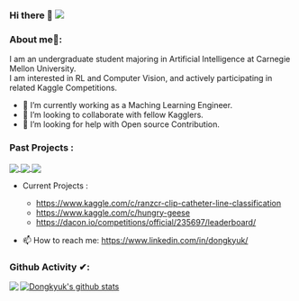 ### Hi there 👋 ![](https://visitor-badge.glitch.me/badge?page_id=dongkyuk.dongkyuk)


### About me🧑:
I am an undergraduate student majoring in Artificial Intelligence at Carnegie Mellon University.<br/>
I am interested in RL and Computer Vision, and actively participating in related Kaggle Competitions.

- 🔭 I’m currently working as a Maching Learning Engineer.
- 👯 I’m looking to collaborate with fellow Kagglers.
- 🤔 I’m looking for help with Open source Contribution.

### Past Projects :

<a href="https://github.com/dongkyuk/Kaggle_RPS">
  <img align="center" src="https://github-readme-stats.vercel.app/api/pin/?username=dongkyuk&repo=Kaggle_RPS&theme=tokyonight" />
</a>

<a href="https://github.com/dongkyuk/Semantic-Sentence-Similarity">
  <img align="center" src="https://github-readme-stats.vercel.app/api/pin/?username=dongkyuk&repo=Semantic-Sentence-Similarity&theme=tokyonight" />
</a>

<a href="https://github.com/dongkyuk/CmuMaps">
 <img align="center" src="https://github-readme-stats.vercel.app/api/pin/?username=dongkyuk&repo=CmuMaps&theme=tokyonight" />
</a>

- Current Projects :
  - https://www.kaggle.com/c/ranzcr-clip-catheter-line-classification
  - https://www.kaggle.com/c/hungry-geese
  - https://dacon.io/competitions/official/235697/leaderboard/
  
- 📫 How to reach me: https://www.linkedin.com/in/dongkyuk/

### Github Activity ✔:

<a href="https://github.com/dongkyuk">
  <img align="left" src="https://github-readme-stats.vercel.app/api/top-langs/?username=dongkyuk&theme=tokyonight" />
  </a>

<a href="https://github.com/dongkyuk">
 <img align="center" src="https://github-readme-stats.vercel.app/api?username=dongkyuk&show_icons=true&theme=tokyonight&line_height=27" alt="Dongkyuk's github stats"/>
</a>

<br/>
<br/>
<br/>

<!--
**dongkyuk/dongkyuk** is a ✨ _special_ ✨ repository because its `README.md` (this file) appears on your GitHub profile.


-->
